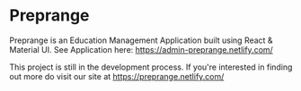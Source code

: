 # Preprange
Preprange is an Education Management Application built using React & Material UI.
See Application here: https://admin-preprange.netlify.com/

This project is still in the development process. If you're interested in finding out more do visit our site at https://preprange.netlify.com/ 




